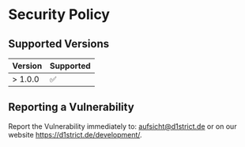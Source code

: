 # Security Policy

## Supported Versions

| Version | Supported          |
| ------- | ------------------ |
| > 1.0.0   | :white_check_mark: |            |

## Reporting a Vulnerability

Report the Vulnerability immediately to: aufsicht@d1strict.de or on our website <https://d1strict.de/development/>.
